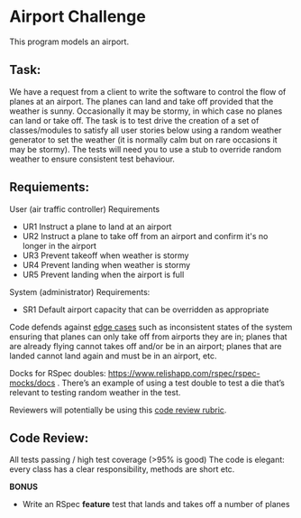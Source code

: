 Airport Challenge
=================
This program models an airport.  

Task:
-----
We have a request from a client to write the software to control the flow of planes at an airport. The planes can land and take off provided that the weather is sunny. Occasionally it may be stormy, in which case no planes can land or take off.  The task is to test drive the creation of a set of classes/modules to satisfy all user stories below using a random weather generator to set the weather (it is normally calm but on rare occasions it may be stormy). The tests will need you to use a stub to override random weather to ensure consistent test behaviour.

Requiements: 
-----------
User (air traffic controller) Requirements
* UR1 Instruct a plane to land at an airport
* UR2 Instruct a plane to take off from an airport and confirm it's no longer in the airport
* UR3 Prevent takeoff when weather is stormy 
* UR4 Prevent landing when weather is stormy 
* UR5 Prevent landing when the airport is full 

System (administrator) Requirements:
* SR1 Default airport capacity that can be overridden as appropriate

Code defends against [edge cases](http://programmers.stackexchange.com/questions/125587/what-are-the-difference-between-an-edge-case-a-corner-case-a-base-case-and-a-b) such as inconsistent states of the system ensuring that planes can only take off from airports they are in; planes that are already flying cannot takes off and/or be in an airport; planes that are landed cannot land again and must be in an airport, etc.

Docks for RSpec doubles: https://www.relishapp.com/rspec/rspec-mocks/docs . There’s an example of using a test double to test a die that’s relevant to testing random weather in the test.

Reviewers will potentially be using this [code review rubric](docs/review.md).  

Code Review:
-----------
All tests passing / high test coverage (>95% is good)
The code is elegant: every class has a clear responsibility, methods are short etc.

**BONUS**

* Write an RSpec **feature** test that lands and takes off a number of planes
